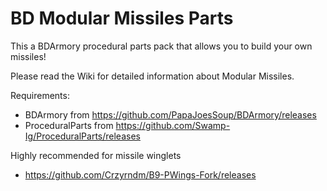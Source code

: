 # BD Modular Missiles Parts 

This a BDArmory procedural parts pack that allows you to build your own missiles!

Please read the Wiki for detailed information about Modular Missiles.

Requirements:
- BDArmory from https://github.com/PapaJoesSoup/BDArmory/releases
- ProceduralParts from https://github.com/Swamp-Ig/ProceduralParts/releases

Highly recommended for missile winglets
- https://github.com/Crzyrndm/B9-PWings-Fork/releases
